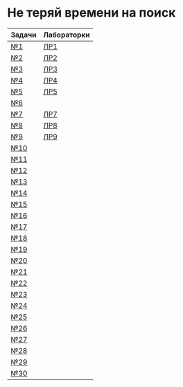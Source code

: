 # Не теряй времени на поиск

| Задачи | Лабораторки |
|--------|-------------|
| [№1](Problems/№1.cpp) | [ЛР1](Labs/Lab1/Lab1/Lab1.md)|
| [№2](Problems/№2.cpp) | [ЛР2](Labs/Lab1/Lab2/Lab2.md)|
| [№3](Problems/№3.cpp) | [ЛР3](Labs/Lab1/Lab3/Lab3.md)|
| [№4](Problems/№4.cpp) | [ЛР4](Labs/Lab1/Lab4/Lab4.md)|
| [№5](Problems/№5.cpp) | [ЛР5](Labs/Lab1/Lab5/Lab5.md)|
| [№6](Problems/№6.cpp) |
| [№7](Problems/№7.cpp) | [ЛР7](Labs/Lab1/Lab7/Lab7.md)|
| [№8](Problems/№8.cpp) | [ЛР8](Labs/Lab1/Lab8/Lab8.md)|
| [№9](Problems/№9.cpp) | [ЛР9](Labs/Lab1/Lab9/Lab9.md)|
| [№10](Problems/№10.cpp) |
| [№11](Problems/№11.cpp) |
| [№12](Problems/№12.cpp) |
| [№13](Problems/№13.cpp) |
| [№14](Problems/№14.cpp) |
| [№15](Problems/№15.cpp) |
| [№16](Problems/№16.cpp) |
| [№17](Problems/№17.cpp) |
| [№18](Problems/№18.cpp) |
| [№19](Problems/№19.cpp) |
| [№20](Problems/№20.cpp) |
| [№21](Problems/№21.cpp) |
| [№22](Problems/№22.cpp) |
| [№23](Problems/№23.cpp) |
| [№24](Problems/№24.cpp) |
| [№25](Problems/№25.cpp) |
| [№26](Problems/№26.cpp) |
| [№27](Problems/№27.cpp) |
| [№28](Problems/№28.cpp) |
| [№29](Problems/№29.cpp) |
| [№30](Problems/№30.cpp) |

